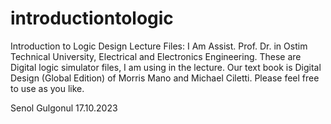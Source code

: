 # introductiontologic
Introduction to Logic Design Lecture Files: 
I Am Assist. Prof. Dr. in Ostim Technical University, Electrical and Electronics Engineering.
These are Digital logic simulator files, I am using in the lecture. 
Our text book is Digital Design (Global Edition) of Morris Mano and Michael Ciletti.
Please feel free to use as you like.

Senol Gulgonul
17.10.2023
